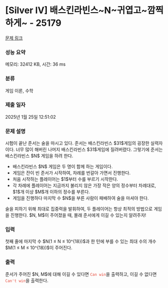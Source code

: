 # [Silver IV] 배스킨라빈스~N~귀엽고~깜찍하게~ - 25179 

[문제 링크](https://www.acmicpc.net/problem/25179) 

### 성능 요약

메모리: 32412 KB, 시간: 36 ms

### 분류

게임 이론, 수학

### 제출 일자

2025년 1월 25일 12:51:02

### 문제 설명

<p>시험이 끝난 준서는 술을 마시고 있다. 준서는 배스킨라빈스 $31$게임의 굉장한 실력자이다. 너무 많이 해버린 나머지 배스킨라빈스 $31$게임에 질려버렸다. 그렇기에 준서는 배스킨라빈스 $N$ 게임을 하려 한다.</p>

<ul>
	<li>배스킨라빈스 $N$ 게임은 두 명이 함께 하는 게임이다.</li>
	<li>게임은 잔이 빈 준서가 시작하여, 차례를 번갈아 가면서 진행한다.</li>
	<li>처음 시작하는 플레이어는 $1$부터 수를 부르기 시작한다.</li>
	<li>각 차례에 플레이어는 지금까지 불리지 않은 가장 작은 양의 정수부터 차례대로, $1$개 이상 $M$개 이하의 정수를 부른다.</li>
	<li>게임을 진행하다 마지막 수 $N$을 부른 사람이 패배하여 술을 마셔야 한다.</li>
</ul>

<p>술을 피하기 위해 최대로 집중력을 발휘하여, 두 플레이어는 항상 최적의 방법으로 게임을 진행한다. $N, M$이 주어졌을 때, 몰래 준서에게 이길 수 있는지 알려주자!</p>

### 입력 

 <p>첫째 줄에 마지막 수 $N(1 ≤ N ≤ 10^{18})$과 한 턴에 부를 수 있는 최대 수의 개수 $M(1 ≤ M ≤ 10^{18})$이 주어진다.</p>

### 출력 

 <p>준서가 주어진 $N, M$에 대해 이길 수 있다면 <span style="color:#e74c3c;"><code>Can win</code></span>을 출력하고, 이길 수 없다면 <span style="color:#e74c3c;"><code>Can't win</code></span>을 출력한다.</p>

